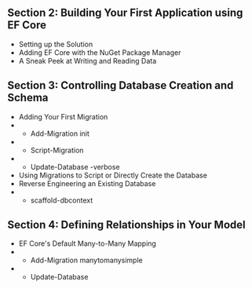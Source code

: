 ## Section 2: Building Your First Application using EF Core
* Setting up the Solution
* Adding EF Core with the NuGet Package Manager
* A Sneak Peek at Writing and Reading Data
## Section 3: Controlling Database Creation and Schema
* Adding Your First Migration
* *	Add-Migration init
* * Script-Migration
* * Update-Database -verbose
* Using Migrations to Script or Directly Create the Database
* Reverse Engineering an Existing Database
* * scaffold-dbcontext 
## Section 4: Defining Relationships in Your Model
* EF Core's Default Many-to-Many Mapping
* * Add-Migration manytomanysimple
* * Update-Database